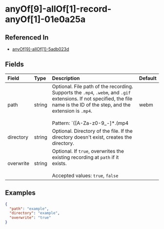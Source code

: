 
# anyOf[9]-allOf[1]-record-anyOf[1]-01e0a25a



## Referenced In

- [anyOf[9]-allOf[1]-5adb023d](/docs/references/schemas/anyof-9--allof-1--5adb023d)

## Fields

Field | Type | Description | Default
:-- | :-- | :-- | :--
path | string | Optional. File path of the recording. Supports the `.mp4`, `.webm`, and `.gif` extensions. If not specified, the file name is the ID of the step, and the extension is `.mp4`.<br/><br/>Pattern: `([A-Za-z0-9_-]*\.(mp4|webm|gif)$|\$[A-Za-z0-9_]+)` | 
directory | string | Optional. Directory of the file. If the directory doesn't exist, creates the directory. | 
overwrite | string | Optional. If `true`, overwrites the existing recording at `path` if it exists.<br/><br/>Accepted values: `true`, `false` | 

## Examples

```json
{
  "path": "example",
  "directory": "example",
  "overwrite": "true"
}
```
